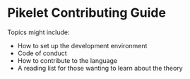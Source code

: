 # Pikelet Contributing Guide

Topics might include:

- How to set up the development environment
- Code of conduct
- How to contribute to the language
- A reading list for those wanting to learn about the theory
